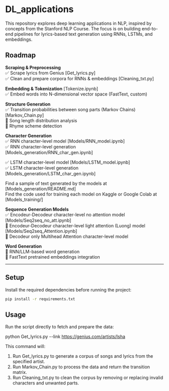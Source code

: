 # DL_applications

This repository explores deep learning applications in NLP, inspired by concepts from the Stanford NLP Course.
The focus is on building end-to-end pipelines for lyrics-based text generation using RNNs, LSTMs, and embeddings.

## Roadmap
**Scraping & Preprocessing**   
✅ Scrape lyrics from Genius [Get_lyrics.py]  
✅ Clean and prepare corpora for RNNs & embeddings [Cleaning_txt.py]  

**Embedding & Tokenization** [Tokenize.ipynb]  
✅ Embed words into N-dimensional vector space (FastText, custom)  

**Structure Generation**  
✅ Transition probabilities between song parts (Markov Chains) [Markov_Chain.py]  
🔄 Song length distribution analysis  
🔄 Rhyme scheme detection  

**Character Generation**  
✅ RNN character-level model [Models/RNN_model.ipynb]  
✅ RNN character-level generation [Models_generation/RNN_char_gen.ipynb]  

✅ LSTM character-level model [Models/LSTM_model.ipynb]  
✅ LSTM character-level generation [Models_generation/LSTM_char_gen.ipynb]  

Find a sample of text generated by the models at [Models_generation/README.md]  
Find the code used for training each model on Kaggle or Google Colab at [Models_training/]  

**Sequence Generation Models**  
✅ Encodeur-Decodeur character-level no attention model [Models/Seq2seq_no_att.ipynb]  
🔄 Encodeur-Decodeur character-level light attention (Luong) model [Models/Seq2seq_Attention.ipynb]  
🔄 Decodeur only Multihead Attention character-level model  

**Word Generation**  
🔄 RNN/LLM-based word generation  
🔄 FastText pretrained embeddings integration  


---

## Setup
Install the required dependencies before running the project:

```bash
pip install -r requirements.txt
```

## Usage
Run the script directly to fetch and prepare the data:

python Get_lyrics.py --link https://genius.com/artists/Isha

This command will:
1. Run Get_lyrics.py to generate a corpus of songs and lyrics from the specified artist.  
2. Run Markov_Chain.py to process the data and return the transition matrix.  
3. Run Cleaning_txt.py to clean the corpus by removing or replacing invalid characters and unwanted parts.